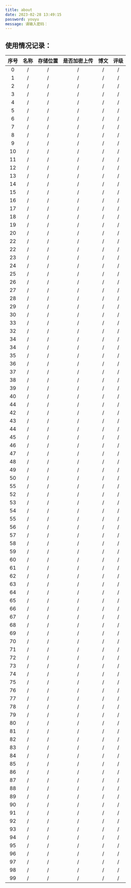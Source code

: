```yaml
---
title: about
date: 2023-02-28 13:49:15
password: youyu
message: 请输入密码：
---
```


## 使用情况记录：

| 序号 | 名称 | 存储位置 | 是否加密上传 | 博文 | 评级 |
| :--: | :--: | :------: | :----------: | :--: | :--: |
|  0   |  /   |    /     |      /       |  /   |  /   |
|  1   |  /   |    /     |      /       |  /   |  /   |
|  2   |  /   |    /     |      /       |  /   |  /   |
|  3   |  /   |    /     |      /       |  /   |  /   |
|  4   |  /   |    /     |      /       |  /   |  /   |
|  5   |  /   |    /     |      /       |  /   |  /   |
|  6   |  /   |    /     |      /       |  /   |  /   |
|  7   |  /   |    /     |      /       |  /   |  /   |
|  8   |  /   |    /     |      /       |  /   |  /   |
|  9   |  /   |    /     |      /       |  /   |  /   |
|  10  |  /   |    /     |      /       |  /   |  /   |
|  11   |  /   |    /     |      /       |  /   |  /   |
|  12   |  /   |    /     |      /       |  /   |  /   |
|  13   |  /   |    /     |      /       |  /   |  /   |
|  14   |  /   |    /     |      /       |  /   |  /   |
|  15   |  /   |    /     |      /       |  /   |  /   |
|  16   |  /   |    /     |      /       |  /   |  /   |
|  17   |  /   |    /     |      /       |  /   |  /   |
|  18   |  /   |    /     |      /       |  /   |  /   |
|  19   |  /   |    /     |      /       |  /   |  /   |
|  20  |  /   |    /     |      /       |  /   |  /   |
|  22   |  /   |    /     |      /       |  /   |  /   |
|  22   |  /   |    /     |      /       |  /   |  /   |
|  23   |  /   |    /     |      /       |  /   |  /   |
|  24   |  /   |    /     |      /       |  /   |  /   |
|  25   |  /   |    /     |      /       |  /   |  /   |
|  26   |  /   |    /     |      /       |  /   |  /   |
|  27   |  /   |    /     |      /       |  /   |  /   |
|  28   |  /   |    /     |      /       |  /   |  /   |
|  29   |  /   |    /     |      /       |  /   |  /   |
|  30  |  /   |    /     |      /       |  /   |  /   |
|  33   |  /   |    /     |      /       |  /   |  /   |
|  32   |  /   |    /     |      /       |  /   |  /   |
|  34   |  /   |    /     |      /       |  /   |  /   |
|  34   |  /   |    /     |      /       |  /   |  /   |
|  35   |  /   |    /     |      /       |  /   |  /   |
|  36   |  /   |    /     |      /       |  /   |  /   |
|  37   |  /   |    /     |      /       |  /   |  /   |
|  38   |  /   |    /     |      /       |  /   |  /   |
|  39   |  /   |    /     |      /       |  /   |  /   |
|  40  |  /   |    /     |      /       |  /   |  /   |
|  44   |  /   |    /     |      /       |  /   |  /   |
|  42   |  /   |    /     |      /       |  /   |  /   |
|  43   |  /   |    /     |      /       |  /   |  /   |
|  44   |  /   |    /     |      /       |  /   |  /   |
|  45   |  /   |    /     |      /       |  /   |  /   |
|  46   |  /   |    /     |      /       |  /   |  /   |
|  47   |  /   |    /     |      /       |  /   |  /   |
|  48   |  /   |    /     |      /       |  /   |  /   |
|  49   |  /   |    /     |      /       |  /   |  /   |
|  50  |  /   |    /     |      /       |  /   |  /   |
|  55   |  /   |    /     |      /       |  /   |  /   |
|  52   |  /   |    /     |      /       |  /   |  /   |
|  53   |  /   |    /     |      /       |  /   |  /   |
|  54   |  /   |    /     |      /       |  /   |  /   |
|  55   |  /   |    /     |      /       |  /   |  /   |
|  56   |  /   |    /     |      /       |  /   |  /   |
|  57   |  /   |    /     |      /       |  /   |  /   |
|  58   |  /   |    /     |      /       |  /   |  /   |
|  59   |  /   |    /     |      /       |  /   |  /   |
|  60  |  /   |    /     |      /       |  /   |  /   |
|  61   |  /   |    /     |      /       |  /   |  /   |
|  62   |  /   |    /     |      /       |  /   |  /   |
|  63   |  /   |    /     |      /       |  /   |  /   |
|  64   |  /   |    /     |      /       |  /   |  /   |
|  65   |  /   |    /     |      /       |  /   |  /   |
|  66   |  /   |    /     |      /       |  /   |  /   |
|  67   |  /   |    /     |      /       |  /   |  /   |
|  68   |  /   |    /     |      /       |  /   |  /   |
|  69   |  /   |    /     |      /       |  /   |  /   |
|  70  |  /   |    /     |      /       |  /   |  /   |
|  71   |  /   |    /     |      /       |  /   |  /   |
|  72   |  /   |    /     |      /       |  /   |  /   |
|  73   |  /   |    /     |      /       |  /   |  /   |
|  74   |  /   |    /     |      /       |  /   |  /   |
|  75   |  /   |    /     |      /       |  /   |  /   |
|  76   |  /   |    /     |      /       |  /   |  /   |
|  77   |  /   |    /     |      /       |  /   |  /   |
|  78   |  /   |    /     |      /       |  /   |  /   |
|  79   |  /   |    /     |      /       |  /   |  /   |
|  80  |  /   |    /     |      /       |  /   |  /   |
|  81   |  /   |    /     |      /       |  /   |  /   |
|  82   |  /   |    /     |      /       |  /   |  /   |
|  83   |  /   |    /     |      /       |  /   |  /   |
|  84   |  /   |    /     |      /       |  /   |  /   |
|  85   |  /   |    /     |      /       |  /   |  /   |
|  86   |  /   |    /     |      /       |  /   |  /   |
|  87   |  /   |    /     |      /       |  /   |  /   |
|  88   |  /   |    /     |      /       |  /   |  /   |
|  89   |  /   |    /     |      /       |  /   |  /   |
|  90  |  /   |    /     |      /       |  /   |  /   |
|  91   |  /   |    /     |      /       |  /   |  /   |
|  92   |  /   |    /     |      /       |  /   |  /   |
|  93   |  /   |    /     |      /       |  /   |  /   |
|  94   |  /   |    /     |      /       |  /   |  /   |
|  95   |  /   |    /     |      /       |  /   |  /   |
|  96   |  /   |    /     |      /       |  /   |  /   |
|  97   |  /   |    /     |      /       |  /   |  /   |
|  98   |  /   |    /     |      /       |  /   |  /   |
|  99   |  /   |    /     |      /       |  /   |  /   |